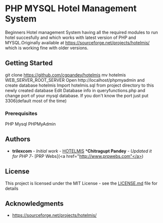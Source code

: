 # PHP MYSQL Hotel Management System

Beginners Hotel management System having all the required modules to run hotel succesfully and which works with latest version of PHP and MYSQL.Originally available at https://sourceforge.net/projects/hotelmis/ which is working fine with older versions.

## Getting Started

git clone https://github.com/cgpandey/hotelmis
mv hotelmis WEB_SERVER_ROOT_SERVER
Open http://localhost/phpmyadmin and create database hotelmis
Import hotelmis.sql from project directory to this newly created database
Edit Database info in queryfunctions.php and change port of your mysql database. If you don't know the port just put 3306(default most of the time)

### Prerequisites

PHP
Mysql
PHPMyAdmin



## Authors

* **trilexcom** - *Initial work* - [HOTELMIS](https://sourceforge.net/projects/hotelmis/)
***Chitragupt Pandey** - *Updated it for PHP 7*- [PRP Webs](<a href="http://www.prpwebs.com"</a>)

## License

This project is licensed under the MIT License - see the [LICENSE.md](LICENSE.md) file for details

## Acknowledgments

* https://sourceforge.net/projects/hotelmis/


